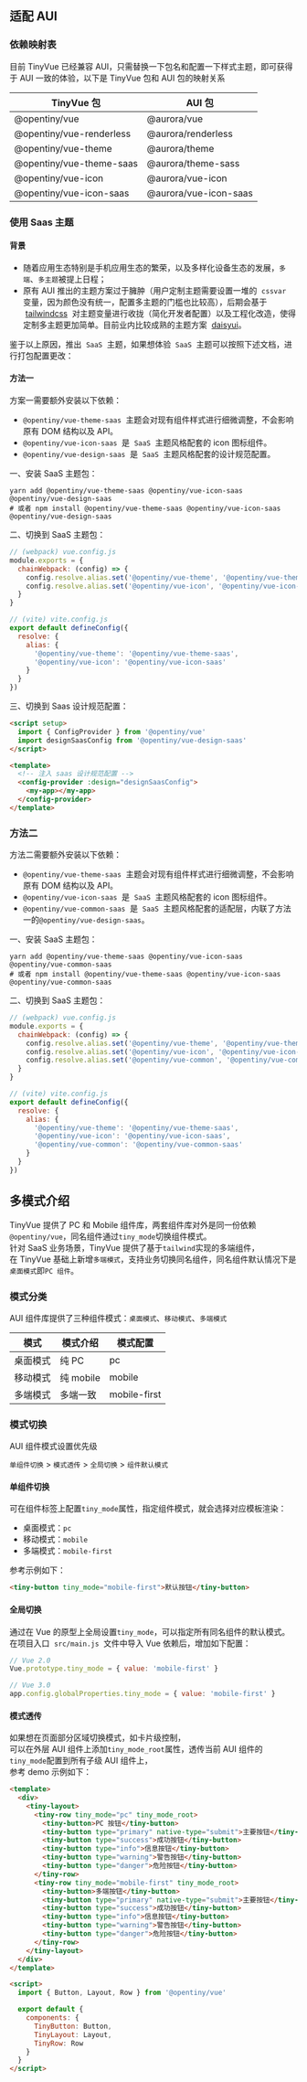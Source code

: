 ## 适配 AUI

### 依赖映射表

目前 TinyVue 已经兼容 AUI，只需替换一下包名和配置一下样式主题，即可获得于 AUI 一致的体验，以下是 TinyVue 包和 AUI 包的映射关系

| TinyVue 包               | AUI 包                |
| ------------------------ | --------------------- |
| @opentiny/vue            | @aurora/vue           |
| @opentiny/vue-renderless | @aurora/renderless    |
| @opentiny/vue-theme      | @aurora/theme         |
| @opentiny/vue-theme-saas | @aurora/theme-sass    |
| @opentiny/vue-icon       | @aurora/vue-icon      |
| @opentiny/vue-icon-saas  | @aurora/vue-icon-saas |

### 使用 Saas 主题

#### 背景

- 随着应用生态特别是手机应用生态的繁荣，以及多样化设备生态的发展，`多端`、`多主题`被提上日程；
- 原有 AUI 推出的主题方案过于臃肿（用户定制主题需要设置一堆的  `cssvar`  变量，因为颜色没有统一，配置多主题的门槛也比较高），后期会基于  [tailwindcss](https://github.com/tailwindlabs/tailwindcss)  对主题变量进行收拢（简化开发者配置）以及工程化改造，使得定制多主题更加简单。目前业内比较成熟的主题方案  [daisyui](https://github.com/saadeghi/daisyui)。

鉴于以上原因，推出  `SaaS`  主题，如果想体验  `SaaS`  主题可以按照下述文档，进行打包配置更改：

#### 方法一

方案一需要额外安装以下依赖：

- `@opentiny/vue-theme-saas`  主题会对现有组件样式进行细微调整，不会影响原有 DOM 结构以及 API。
- `@opentiny/vue-icon-saas`  是  `SaaS`  主题风格配套的 icon 图标组件。
- `@opentiny/vue-design-saas`  是  `SaaS`  主题风格配套的设计规范配置。

一、安装 SaaS 主题包：

```shell
yarn add @opentiny/vue-theme-saas @opentiny/vue-icon-saas @opentiny/vue-design-saas
# 或者 npm install @opentiny/vue-theme-saas @opentiny/vue-icon-saas @opentiny/vue-design-saas
```

二、切换到 SaaS 主题包：

```js
// (webpack) vue.config.js
module.exports = {
  chainWebpack: (config) => {
    config.resolve.alias.set('@opentiny/vue-theme', '@opentiny/vue-theme-saas')
    config.resolve.alias.set('@opentiny/vue-icon', '@opentiny/vue-icon-saas')
  }
}

// (vite) vite.config.js
export default defineConfig({
  resolve: {
    alias: {
      '@opentiny/vue-theme': '@opentiny/vue-theme-saas',
      '@opentiny/vue-icon': '@opentiny/vue-icon-saas'
    }
  }
})
```

三、切换到 Saas 设计规范配置：

```html
<script setup>
  import { ConfigProvider } from '@opentiny/vue'
  import designSaasConfig from '@opentiny/vue-design-saas'
</script>

<template>
  <!-- 注入 saas 设计规范配置 -->
  <config-provider :design="designSaasConfig">
    <my-app></my-app>
  </config-provider>
</template>
```

### 方法二

方法二需要额外安装以下依赖：

- `@opentiny/vue-theme-saas`  主题会对现有组件样式进行细微调整，不会影响原有 DOM 结构以及 API。
- `@opentiny/vue-icon-saas`  是  `SaaS`  主题风格配套的 icon 图标组件。
- `@opentiny/vue-common-saas`  是  `SaaS`  主题风格配套的适配层，内联了方法一的`@opentiny/vue-design-saas`。

一、安装 SaaS 主题包：

```shell
yarn add @opentiny/vue-theme-saas @opentiny/vue-icon-saas @opentiny/vue-common-saas
# 或者 npm install @opentiny/vue-theme-saas @opentiny/vue-icon-saas @opentiny/vue-common-saas
```

二、切换到 SaaS 主题包：

```js
// (webpack) vue.config.js
module.exports = {
  chainWebpack: (config) => {
    config.resolve.alias.set('@opentiny/vue-theme', '@opentiny/vue-theme-saas')
    config.resolve.alias.set('@opentiny/vue-icon', '@opentiny/vue-icon-saas')
    config.resolve.alias.set('@opentiny/vue-common', '@opentiny/vue-common-saas')
  }
}

// (vite) vite.config.js
export default defineConfig({
  resolve: {
    alias: {
      '@opentiny/vue-theme': '@opentiny/vue-theme-saas',
      '@opentiny/vue-icon': '@opentiny/vue-icon-saas',
      '@opentiny/vue-common': '@opentiny/vue-common-saas'
    }
  }
})
```

## 多模式介绍

TinyVue 提供了 PC 和 Mobile 组件库，两套组件库对外是同一份依赖`@opentiny/vue`，同名组件通过`tiny_mode`切换组件模式。  
针对 SaaS 业务场景，TinyVue 提供了基于`tailwind`实现的多端组件，  
在 TinyVue 基础上新增`多端模式`，支持业务切换同名组件，同名组件默认情况下是`桌面模式`即`PC 组件`。

### 模式分类

AUI 组件库提供了三种组件模式：`桌面模式`、`移动模式`、`多端模式`

| 模式     | 模式介绍  | 模式配置     |
| -------- | --------- | ------------ |
| 桌面模式 | 纯 PC     | pc           |
| 移动模式 | 纯 mobile | mobile       |
| 多端模式 | 多端一致  | mobile-first |

### 模式切换

AUI 组件模式设置优先级

`单组件切换` > `模式透传` > `全局切换` > `组件默认模式`

#### 单组件切换

可在组件标签上配置`tiny_mode`属性，指定组件模式，就会选择对应模板渲染：

- 桌面模式：`pc`
- 移动模式：`mobile`
- 多端模式：`mobile-first`

参考示例如下：

```html
<tiny-button tiny_mode="mobile-first">默认按钮</tiny-button>
```

#### 全局切换

通过在 Vue 的原型上全局设置`tiny_mode`，可以指定所有同名组件的默认模式。  
在项目入口  `src/main.js`  文件中导入 Vue 依赖后，增加如下配置：

```js
// Vue 2.0
Vue.prototype.tiny_mode = { value: 'mobile-first' }

// Vue 3.0
app.config.globalProperties.tiny_mode = { value: 'mobile-first' }
```

#### 模式透传

如果想在页面部分区域切换模式，如卡片级控制，  
可以在外层 AUI 组件上添加`tiny_mode_root`属性，透传当前 AUI 组件的`tiny_mode`配置到所有子级 AUI 组件上，  
参考 demo 示例如下：

```html
<template>
  <div>
    <tiny-layout>
      <tiny-row tiny_mode="pc" tiny_mode_root>
        <tiny-button>PC 按钮</tiny-button>
        <tiny-button type="primary" native-type="submit">主要按钮</tiny-button>
        <tiny-button type="success">成功按钮</tiny-button>
        <tiny-button type="info">信息按钮</tiny-button>
        <tiny-button type="warning">警告按钮</tiny-button>
        <tiny-button type="danger">危险按钮</tiny-button>
      </tiny-row>
      <tiny-row tiny_mode="mobile-first" tiny_mode_root>
        <tiny-button>多端按钮</tiny-button>
        <tiny-button type="primary" native-type="submit">主要按钮</tiny-button>
        <tiny-button type="success">成功按钮</tiny-button>
        <tiny-button type="info">信息按钮</tiny-button>
        <tiny-button type="warning">警告按钮</tiny-button>
        <tiny-button type="danger">危险按钮</tiny-button>
      </tiny-row>
    </tiny-layout>
  </div>
</template>

<script>
  import { Button, Layout, Row } from '@opentiny/vue'

  export default {
    components: {
      TinyButton: Button,
      TinyLayout: Layout,
      TinyRow: Row
    }
  }
</script>
```
